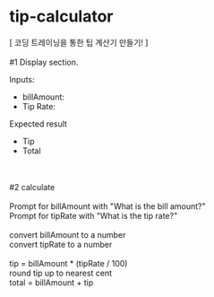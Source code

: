 # tip-calculator
[ 코딩 트레이닝을 통한 팁 계산기 만들기! ]
<br />
<br />
#1 Display section.
 
Inputs:    
- billAmount:   
- Tip Rate:  

Expected result
- Tip
- Total

<br />
<br />
#2 calculate<br />
<br />
Prompt for billAmount with "What is the bill amount?"<br />
Prompt for tipRate with "What is the tip rate?"<br />
<br />
convert billAmount to a number<br />
convert tipRate to a number<br />
<br />
tip = billAmount * (tipRate / 100)<br />
round tip up to nearest cent<br />
total = billAmount + tip<br />
